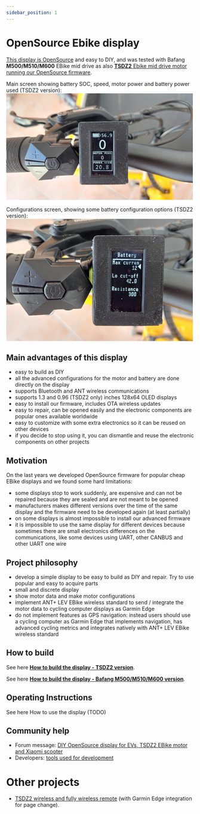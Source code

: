 ```yaml
---
sidebar_position: 1
---
```

# OpenSource Ebike display

[This display is OpenSource](https://github.com/OpenSourceEBike/ev_display_bluetooth_ant) and easy to DIY, and was tested with Bafang **M500/M510/M600** EBike mid drive as also [**TSDZ2** Ebike mid drive motor running our OpenSource firmware](https://github.com/OpenSourceEBike/TSDZ2_wiki/wiki).<br/>

Main screen showing battery SOC, speed, motor power and battery power used (TSDZ2 version):<br/>
![](display-1-small.jpg)

Configurations screen, showing some battery configuration options (TSDZ2 version):<br/>
![](display-2-small.jpg)


## Main advantages of this display

* easy to build as DIY
* all the advanced configurations for the motor and battery are done directly on the display
* supports Bluetooth and ANT wireless communications
* supports 1.3 and 0.96 (TSDZ2 only) inches 128x64 OLED displays
* easy to install our firmware, includes OTA wireless updates
* easy to repair, can be opened easily and the electronic components are popular ones available worldwide
* easy to customize with some extra electronics so it can be reused on other devices
* if you decide to stop using it, you can dismantle and reuse the electronic components on other projects

## Motivation

On the last years we developed OpenSource firmware for popular cheap EBike displays and we found some hard limitations:
* some displays stop to work suddenly, are expensive and can not be repaired because they are sealed and are not meant to be opened
* manufacturers makes different versions over the time of the same display and the firmware need to be developed again (at least partially)
* on some displays is almost impossible to install our advanced firmware
* it is impossible to use the same display for different devices because sometimes there are small electronics differences on the communications, like some devices using UART, other CANBUS and other UART one wire

## Project philosophy
* develop a simple display to be easy to build as DIY and repair. Try to use popular and easy to acquire parts
* small and discrete display
* show motor data and make motor configurations
* implement ANT+ LEV EBike wireless standard to send / integrate the motor data to cycling computer displays as Garmin Edge
* do not implement features as GPS navigation: instead users should use a cycling computer as Garmin Edge that implements navigation, has advanced cycling metrics and integrates natively with ANT+ LEV EBike wireless standard

## How to build

See here **[How to build the display - TSDZ2 version](build_display.md)**.

See here **[How to build the display - Bafang M500/M510/M600 version](build_display-bafang_m500_M600.md)**.

## Operating Instructions

See here How to use the display (TODO)

## Community help

* Forum message: [DIY OpenSource display for EVs, TSDZ2 EBike motor and Xiaomi scooter](https://endless-sphere.com/forums/viewtopic.php?f=7&t=113971)
* Developers: [tools used for development](development/README.md)

# Other projects

* [TSDZ2 wireless and fully wireless remote](tsdz2_wireless/index.md) (with Garmin Edge integration for page change).
